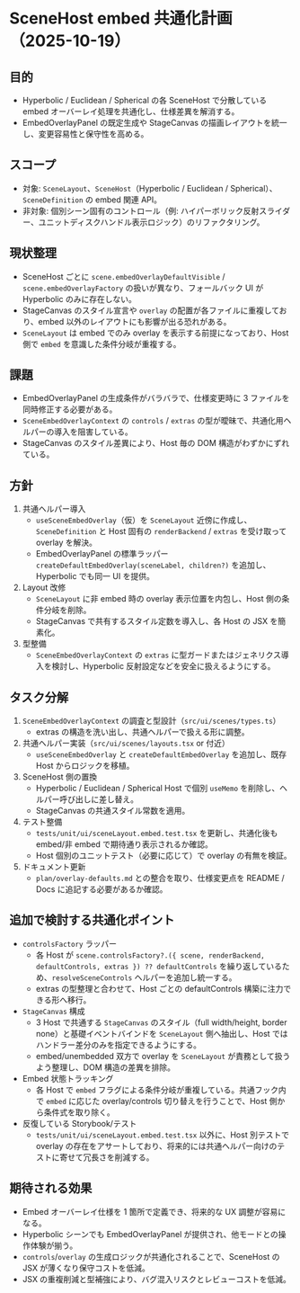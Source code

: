 # SceneHost embed 共通化計画（2025-10-19）

## 目的
- Hyperbolic / Euclidean / Spherical の各 SceneHost で分散している embed オーバーレイ処理を共通化し、仕様差異を解消する。
- EmbedOverlayPanel の既定生成や StageCanvas の描画レイアウトを統一し、変更容易性と保守性を高める。

## スコープ
- 対象: `SceneLayout`、`SceneHost`（Hyperbolic / Euclidean / Spherical）、`SceneDefinition` の embed 関連 API。
- 非対象: 個別シーン固有のコントロール（例: ハイパーボリック反射スライダー、ユニットディスクハンドル表示ロジック）のリファクタリング。

## 現状整理
- SceneHost ごとに `scene.embedOverlayDefaultVisible` / `scene.embedOverlayFactory` の扱いが異なり、フォールバック UI が Hyperbolic のみに存在しない。
- StageCanvas のスタイル宣言や `overlay` の配置が各ファイルに重複しており、embed 以外のレイアウトにも影響が出る恐れがある。
- `SceneLayout` は embed でのみ overlay を表示する前提になっており、Host 側で `embed` を意識した条件分岐が重複する。

## 課題
- EmbedOverlayPanel の生成条件がバラバラで、仕様変更時に 3 ファイルを同時修正する必要がある。
- `SceneEmbedOverlayContext` の `controls` / `extras` の型が曖昧で、共通化用ヘルパーの導入を阻害している。
- StageCanvas のスタイル差異により、Host 毎の DOM 構造がわずかにずれている。

## 方針
1. 共通ヘルパー導入  
   - `useSceneEmbedOverlay`（仮）を `SceneLayout` 近傍に作成し、`SceneDefinition` と Host 固有の `renderBackend` / `extras` を受け取って overlay を解決。
   - EmbedOverlayPanel の標準ラッパー `createDefaultEmbedOverlay(sceneLabel, children?)` を追加し、Hyperbolic でも同一 UI を提供。
2. Layout 改修  
   - `SceneLayout` に非 embed 時の overlay 表示位置を内包し、Host 側の条件分岐を削除。
   - StageCanvas で共有するスタイル定数を導入し、各 Host の JSX を簡素化。
3. 型整備  
   - `SceneEmbedOverlayContext` の `extras` に型ガードまたはジェネリクス導入を検討し、Hyperbolic 反射設定などを安全に扱えるようにする。

## タスク分解
1. `SceneEmbedOverlayContext` の調査と型設計（`src/ui/scenes/types.ts`）  
   - extras の構造を洗い出し、共通ヘルパーで扱える形に調整。
2. 共通ヘルパー実装（`src/ui/scenes/layouts.tsx` or 付近）  
   - `useSceneEmbedOverlay` と `createDefaultEmbedOverlay` を追加し、既存 Host からロジックを移植。
3. SceneHost 側の置換  
   - Hyperbolic / Euclidean / Spherical Host で個別 `useMemo` を削除し、ヘルパー呼び出しに差し替え。
   - StageCanvas の共通スタイル常数を適用。
4. テスト整備  
   - `tests/unit/ui/sceneLayout.embed.test.tsx` を更新し、共通化後も embed/非 embed で期待通り表示されるか確認。
   - Host 個別のユニットテスト（必要に応じて）で overlay の有無を検証。
5. ドキュメント更新  
   - `plan/overlay-defaults.md` との整合を取り、仕様変更点を README / Docs に追記する必要があるか確認。

## 追加で検討する共通化ポイント
- `controlsFactory` ラッパー  
  - 各 Host が `scene.controlsFactory?.({ scene, renderBackend, defaultControls, extras }) ?? defaultControls` を繰り返しているため、`resolveSceneControls` ヘルパーを追加し統一する。
  - extras の型整理と合わせて、Host ごとの defaultControls 構築に注力できる形へ移行。
- `StageCanvas` 構成  
  - 3 Host で共通する `StageCanvas` のスタイル（full width/height, border none）と基礎イベントバインドを `SceneLayout` 側へ抽出し、Host ではハンドラー差分のみを指定できるようにする。
  - embed/unembedded 双方で overlay を `SceneLayout` が責務として扱うよう整理し、DOM 構造の差異を排除。
- Embed 状態トラッキング  
  - 各 Host で `embed` フラグによる条件分岐が重複している。共通フック内で `embed` に応じた overlay/controls 切り替えを行うことで、Host 側から条件式を取り除く。
- 反復している Storybook/テスト  
  - `tests/unit/ui/sceneLayout.embed.test.tsx` 以外に、Host 別テストで overlay の存在をアサートしており、将来的には共通ヘルパー向けのテストに寄せて冗長さを削減する。

## 期待される効果
- Embed オーバーレイ仕様を 1 箇所で定義でき、将来的な UX 調整が容易になる。
- Hyperbolic シーンでも EmbedOverlayPanel が提供され、他モードとの操作体験が揃う。
- `controls`/`overlay` の生成ロジックが共通化されることで、SceneHost の JSX が薄くなり保守コストを低減。
- JSX の重複削減と型補強により、バグ混入リスクとレビューコストを低減。

